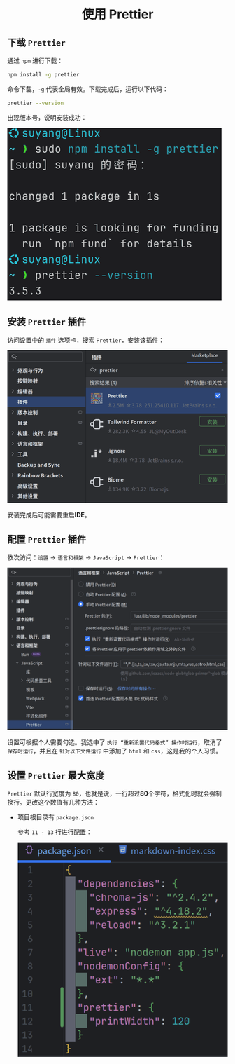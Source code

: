 # <center>使用 **Prettier**</center>

## 下载 `Prettier`

通过 `npm` 进行下载：

```bash
npm install -g prettier
```

命令下载，`-g` 代表全局有效。下载完成后，运行以下代码：
```bash
prettier --version
```
出现版本号，说明安装成功：

![prettier --version](./Images/安装Prettier.png)

## 安装 `Prettier` 插件

访问设置中的 `插件` 选项卡，搜索 `Prettier`，安装该插件：

![安装 Prettier 插件](./Images/安装Prettier插件.png)

安装完成后可能需要重启**IDE**。

## 配置 `Prettier` 插件

依次访问：`设置` → `语言和框架` → `JavaScript` → `Prettier`：

![配置 Prettier 插件](./Images/设置Prettier.png)

设置可根据个人需要勾选。我选中了 `执行 “重新设置代码格式” 操作时运行`，取消了 `保存时运行`，并且在 `针对以下文件运行`
中添加了 `html` 和 `css`，这是我的个人习惯。

## 设置 `Prettier` 最大宽度

`Prettier` 默认行宽度为 `80`，也就是说，一行超过**80**个字符，格式化时就会强制换行。更改这个数值有几种方法：

- 项目根目录有 `package.json`

  参考 `11 - 13` 行进行配置：

  ![配置 Prettier 打印宽度](./Images/配置package.json.png)